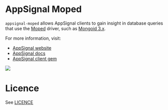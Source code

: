 AppSignal Moped
===============

`appsignal-moped` allows AppSignal clients to gain insight in database queries
that use the [Moped](https://github.com/mongoid/moped) driver,
such as [Mongoid 3.x](https://github.com/mongoid/mongoid).

For more information, visit:

* [AppSignal website](http://appsignal.com)
* [AppSignal docs](http://docs.appsignal.com/tweaks-in-your-code/integration-gems.html)
* [AppSignal client gem](https://github.com/appsignal/appsignal)

[<img src="https://travis-ci.org/appsignal/appsignal-moped.png?branch=master"/>](http://travis-ci.org/appsignal/appsignal-moped)

Licence
=======

See [LICENCE](https://github.com/appsignal/appsignal-moped/blob/master/LICENSE)
